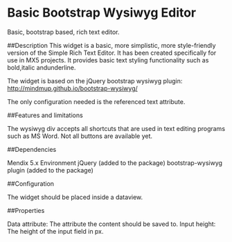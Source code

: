 Basic Bootstrap Wysiwyg Editor
=============

Basic, bootstrap based, rich text editor.

##Description
This widget is a basic, more simplistic, more style-friendly version of the Simple Rich Text Editor. It has been created specifically for use in MX5 projects. It provides basic text styling functionality such as bold,italic andunderline. 

The widget is based on the jQuery bootstrap wysiwyg plugin: http://mindmup.github.io/bootstrap-wysiwyg/

The only configuration needed is the referenced text attribute.

##Features and limitations

The wysiwyg div accepts all shortcuts that are used in text editing programs such as MS Word.
Not all buttons are available yet.

##Dependencies

Mendix 5.x Environment
jQuery (added to the package)
bootstrap-wysiwyg plugin (added to the package)

##Configuration

The widget should be placed inside a dataview.

##Properties

Data attribute: The attribute the content should be saved to.
Input height: The height of the input field in px.